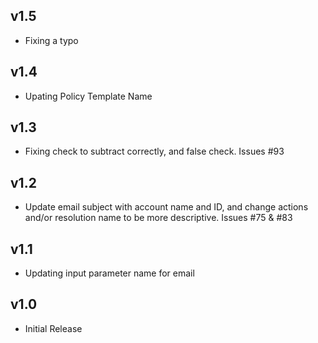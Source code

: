 v1.5
----
- Fixing a typo

v1.4
----
- Upating Policy Template Name

v1.3
----
- Fixing check to subtract correctly, and false check. Issues #93

v1.2
----
- Update email subject with account name and ID, and change actions and/or resolution name to be more descriptive. Issues #75 & #83

v1.1
----
- Updating input parameter name for email

v1.0
-----
- Initial Release